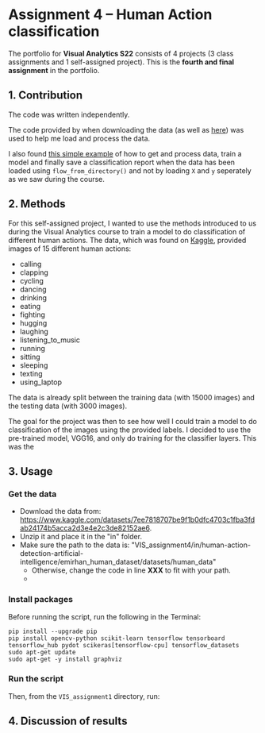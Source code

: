 # Assignment 4 – Human Action classification
The portfolio for __Visual Analytics S22__ consists of 4 projects (3 class assignments and 1 self-assigned project). This is the __fourth and final assignment__ in the portfolio.


## 1. Contribution
The code was written independently. 

The code provided by when downloading the data (as well as [here](https://www.kaggle.com/code/emirhanai/human-action-detection-artificial-intelligence-cnn)) was used to help me load and process the data.

I also found [this simple example](https://gist.github.com/RyanAkilos/3808c17f79e77c4117de35aa68447045) of how to get and process data, train a model and finally save a classification report when the data has been loaded using `flow_from_directory()` and not by loading `X` and `y` seperately as we saw during the course.

## 2. Methods
For this self-assigned project, I wanted to use the methods introduced to us during the Visual Analytics course to train a model to do classification of different human actions. The data, which was found on [Kaggle](https://www.kaggle.com/datasets/7ee7818707be9f1b0dfc4703c1fba3fdab24174b5acca2d3e4e2c3de82152ae6), provided images of 15 different human actions:
* calling
* clapping
* cycling
* dancing
* drinking
* eating
* fighting
* hugging
* laughing
* listening_to_music
* running
* sitting
* sleeping
* texting
* using_laptop

The data is already split between the training data (with 15000 images) and the testing data (with 3000 images).

The goal for the project was then to see how well I could train a model to do classification of the images using the provided labels. I decided to use the pre-trained model, VGG16, and only do training for the classifier layers. This was the 

## 3. Usage
### Get the data
- Download the data from: https://www.kaggle.com/datasets/7ee7818707be9f1b0dfc4703c1fba3fdab24174b5acca2d3e4e2c3de82152ae6.
- Unzip it and place it in the "in" folder.
- Make sure the path to the data is: "VIS_assignment4/in/human-action-detection-artificial-intelligence/emirhan_human_dataset/datasets/human_data"
    - Otherwise, change the code in line **XXX** to fit with your path.
    - 
### Install packages
Before running the script, run the following in the Terminal:
```
pip install --upgrade pip
pip install opencv-python scikit-learn tensorflow tensorboard tensorflow_hub pydot scikeras[tensorflow-cpu] tensorflow_datasets
sudo apt-get update
sudo apt-get -y install graphviz
```

### Run the script
Then, from the `VIS_assignment1` directory, run:


## 4. Discussion of results

